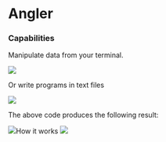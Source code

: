 # Angler
<h3>Capabilities</h3>
<p>Manipulate data from your terminal.</p>
<img src="https://github.com/user-attachments/assets/410c92e6-d57b-4a6c-91a4-716042ee2e3a">
<p></p>
<p>Or write programs in text files</p>
<img src="https://github.com/user-attachments/assets/f0a93410-7d31-4ae3-a3e2-a0410cfd4874">

<p>The above code produces the following result:</p>
<img src="https://github.com/user-attachments/assets/06571d78-e0d3-47ea-a505-14cd213f8ff2"

<h3>How it works</h3>
<img src="https://github.com/user-attachments/assets/6f1048ce-7a07-4bf5-a2b5-fdb5cade1ea2"

